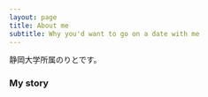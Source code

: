 ```yaml
---
layout: page
title: About me
subtitle: Why you'd want to go on a date with me
---
```

静岡大学所属のりとです。


### My story

